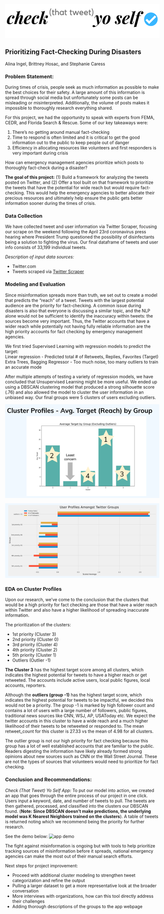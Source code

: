 ![Check That Tweet Yo Self](./assets/logo_check.png)
## Prioritizing Fact-Checking During Disasters
Alina Ingel, Brittney Hosac, and Stephanie Caress

### Problem Statement:
During times of crisis, people seek as much information as possible to make the best choices for their safety. A large amount of this information is spread through social media but unfortunately some posts can be misleading or misinterpreted. Additionally, the volume of posts makes it impossible to thoroughly research everything shared. 

For this project, we had the opportunity to speak with experts from FEMA, CEDR, and Florida Search & Rescue. Some of our key takeaways were:
1) There’s no getting around manual fact-checking
2) Time to respond is often limited and it is critical to get the good information out to the public to keep people out of danger
3) Efficiency in allocating resources like volunteers and first responders is very important during crisis

How can emergency management agencies prioritize which posts to thoroughly fact-check during a disaster?

**The goal of this project:** 
(1) Build a framework for analyzing the tweets posted on Twitter, and 
(2) Offer a tool built on that framework to prioritize the tweets that have the potential for wide reach but would require fact-checking. This would help the emergency agencies to better allocate their precious resources and ultimately help ensure the public gets better information sooner during the times of crisis.

### Data Collection
We have collected tweet and user information via Twitter Scraper, focusing our scrape on the weekend following the April 23rd coronavirus press hearing where President Trump questioned the possibility of disinfectants being a solution to fighting the virus. Our final dataframe of tweets and user info consists of 33,199 individual tweets. 

*Description of input data sources:*
- Twitter.com<br>
- Tweets scraped via [Twitter Scraper](https://pypi.org/project/twitter-scraper/)


### Modeling and Evaluation

Since misinformation spreads more than truth, we set out to create a model that predicts the “reach” of a tweet. Tweets with the largest potential audience are the priority for fact-checking. A common issue during disasters is also that everyone is discussing a similar topic, and the NLP alone would not be sufficient to identify the inaccuracy within tweets: the sources become very important. Thus, the Twitter accounts that have a wider reach while potentially not having fully reliable information are the high priority accounts for fact checking by emergency management agencies.

We first tried Supervised Learning with regression models to predict the target: <br>
Linear regression - Predicted total # of Retweets, Replies, Favorites (Target)
Extra Trees, Bagging Regressor - Too much noise, too many outliers to train an accurate mode

After multiple attempts of testing a variety of regression models, we have concluded that Unsupervised Learning might be more useful. We ended up using a DBSCAN clustering model that produced a strong silhouette score (.76) and also allowed the model to cluster the user information in an unbiased way. Our final groups were 5 clusters of users excluding outliers.


![Clusters by Average Target](./assets/Clusters_by_avg_target.png)


![Cluster Profiles - Scaled Average for user Info](./assets/Clusters_scaled_avg_user_info.png)

### EDA on Cluster Profiles

Upon our research, we’ve come to the conclusion that the clusters that would be a high priority for fact checking are those that have a wider reach within Twitter and also have a higher likelihood of spreading inaccurate information. 

The prioritization of the clusters:
- 1st priority (Cluster 3)
- 2nd priority (Cluster 0)
- 3rd priority (Cluster 4)
- 4th priority (Cluster 2)
- 5th priority (Cluster 1)
- Outliers (Outlier -1)

**The Cluster 3** has the highest target score among all clusters, which indicates the highest potential for tweets to have a higher reach or get retweeted. The accounts include active users, local public figures, local accounts, reporters.

Although the **outliers (group -1)**  has the highest target score, which indicates the highest potential for tweets to be impactful, we decided this would not be a priority. The group -1 is marked by high follower count and contains a lot of users with a large number of followers, public figures, traditional news sources like CNN, WSJ, AP, USAToday etc.
We expect the twitter accounts in this cluster to have a wide reach and a much higher likelihood of their tweets to be retweeted or responded to. The mean retweet_count for this cluster is 27.33 vs the mean of 4.98 for all clusters.

The outlier group is not our high priority for fact checking because this group has a lot of well established accounts that are familiar to the public. Readers digesting the information have likely already formed strong opinions about new sources such as CNN or the Wall Street Journal. These are not the types of sources that volunteers would need to prioritize for fact checking.

### Conclusion and Recommendations:

*Check (That Tweet) Yo Self App:*
To put our model into action, we created an app that goes through the entire process of our project in one click. Users input a keyword, date, and number of tweets to pull. The tweets are then gathered, processed, and classified into the clusters our DBSCAN found. (**Note: Since DBSCAN doesn’t make predictions, the underlying model was K Nearest Neighbors trained on the clusters**). A table of tweets is returned noting which we recommend being the priority for further research. 

See the demo below:
![app demo](./assets/demo_new.gif)

The fight against misinformation is ongoing but with tools to help prioritize tracking sources of misinformation before it spreads, national emergency agencies can make the most out of their manual search efforts. 

Next steps for project improvement: 
- Proceed with additional cluster modeling to strengthen tweet categorization and refine the output 
- Pulling a larger dataset to get a more representative look at the broader conversation
- More interviews with organizations, how can this tool directly address their challenges
- Adding thorough descriptions of the groups to the app webpage
